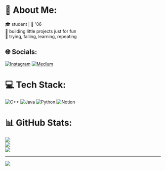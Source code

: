 # 💫 About Me:
🎓 student | 🍓 '06 <br>🎀 building little projects just for fun <br>🌸 trying, failing, learning, repeating


## 🌐 Socials:
[![Instagram](https://img.shields.io/badge/Instagram-%23E4405F.svg?logo=Instagram&logoColor=white)](https://instagram.com/elliecln_) [![Medium](https://img.shields.io/badge/Medium-12100E?logo=medium&logoColor=white)](https://medium.com/@yo.oaiee) 

# 💻 Tech Stack:
![C++](https://img.shields.io/badge/c++-%2300599C.svg?style=for-the-badge&logo=c%2B%2B&logoColor=white) ![Java](https://img.shields.io/badge/java-%23ED8B00.svg?style=for-the-badge&logo=openjdk&logoColor=white) ![Python](https://img.shields.io/badge/python-3670A0?style=for-the-badge&logo=python&logoColor=ffdd54) ![Notion](https://img.shields.io/badge/Notion-%23000000.svg?style=for-the-badge&logo=notion&logoColor=white)
# 📊 GitHub Stats:
![](https://github-readme-stats.vercel.app/api?username=danirchvs&theme=calm_pink&hide_border=false&include_all_commits=false&count_private=false)<br/>
![](https://nirzak-streak-stats.vercel.app/?user=danirchvs&theme=calm_pink&hide_border=false)<br/>
![](https://github-readme-stats.vercel.app/api/top-langs/?username=danirchvs&theme=calm_pink&hide_border=false&include_all_commits=false&count_private=false&layout=compact)

---
[![](https://visitcount.itsvg.in/api?id=danirchvs&icon=7&color=10)](https://visitcount.itsvg.in)
